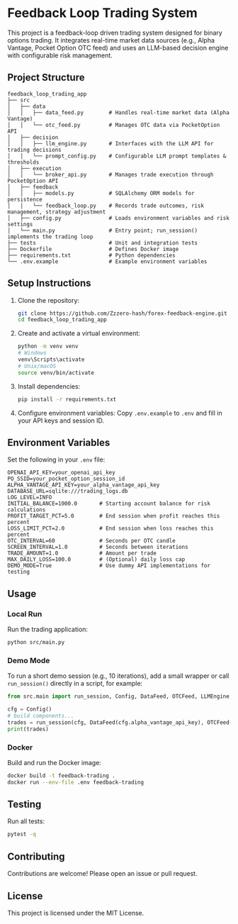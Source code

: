 # Feedback Loop Trading System

This project is a feedback-loop driven trading system designed for binary options trading. It integrates real-time market data sources (e.g., Alpha Vantage, Pocket Option OTC feed) and uses an LLM-based decision engine with configurable risk management.

## Project Structure

```plaintext
feedback_loop_trading_app
├── src
│   ├── data
│   │   ├── data_feed.py        # Handles real-time market data (Alpha Vantage)
│   │   └── otc_feed.py         # Manages OTC data via PocketOption API
│   ├── decision
│   │   ├── llm_engine.py       # Interfaces with the LLM API for trading decisions
│   │   └── prompt_config.py    # Configurable LLM prompt templates & thresholds
│   ├── execution
│   │   └── broker_api.py       # Manages trade execution through PocketOption API
│   ├── feedback
│   │   ├── models.py           # SQLAlchemy ORM models for persistence
│   │   └── feedback_loop.py    # Records trade outcomes, risk management, strategy adjustment
│   ├── config.py               # Loads environment variables and risk settings
│   └── main.py                 # Entry point; run_session() implements the trading loop
├── tests                       # Unit and integration tests
├── Dockerfile                  # Defines Docker image
├── requirements.txt            # Python dependencies
└── .env.example                # Example environment variables
```

## Setup Instructions

1. Clone the repository:
   ```bash
   git clone https://github.com/Zzzero-hash/forex-feedback-engine.git
   cd feedback_loop_trading_app
   ```
2. Create and activate a virtual environment:
   ```bash
   python -m venv venv
   # Windows
   venv\Scripts\activate
   # Unix/macOS
   source venv/bin/activate
   ```
3. Install dependencies:
   ```bash
   pip install -r requirements.txt
   ```
4. Configure environment variables:
   Copy `.env.example` to `.env` and fill in your API keys and session ID.

## Environment Variables

Set the following in your `.env` file:

```dotenv
OPENAI_API_KEY=your_openai_api_key
PO_SSID=your_pocket_option_session_id
ALPHA_VANTAGE_API_KEY=your_alpha_vantage_api_key
DATABASE_URL=sqlite:///trading_logs.db
LOG_LEVEL=INFO
INITIAL_BALANCE=1000.0       # Starting account balance for risk calculations
PROFIT_TARGET_PCT=5.0        # End session when profit reaches this percent
LOSS_LIMIT_PCT=2.0           # End session when loss reaches this percent
OTC_INTERVAL=60              # Seconds per OTC candle
SCREEN_INTERVAL=1.0          # Seconds between iterations
TRADE_AMOUNT=1.0             # Amount per trade
MAX_DAILY_LOSS=100.0         # (Optional) daily loss cap
DEMO_MODE=True               # Use dummy API implementations for testing
``` 

## Usage

### Local Run

Run the trading application:
```bash
python src/main.py
```

### Demo Mode

To run a short demo session (e.g., 10 iterations), add a small wrapper or call `run_session()` directly in a script, for example:
```python
from src.main import run_session, Config, DataFeed, OTCFeed, LLMEngine, BrokerAPI, FeedbackLoop

cfg = Config()
# build components...
trades = run_session(cfg, DataFeed(cfg.alpha_vantage_api_key), OTCFeed(), LLMEngine(cfg.openai_api_key), BrokerAPI(cfg.po_ssid), FeedbackLoop(cfg.database_url), max_iterations=10)
print(trades)
```

### Docker

Build and run the Docker image:
```bash
docker build -t feedback-trading .
docker run --env-file .env feedback-trading
```

## Testing

Run all tests:
```bash
pytest -q
```

## Contributing

Contributions are welcome! Please open an issue or pull request.

## License

This project is licensed under the MIT License.